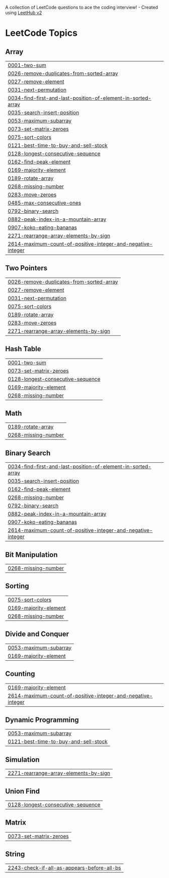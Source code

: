 A collection of LeetCode questions to ace the coding interview! - Created using [LeetHub v2](https://github.com/arunbhardwaj/LeetHub-2.0)
<!---LeetCode Topics Start-->
# LeetCode Topics
## Array
|  |
| ------- |
| [0001-two-sum](https://github.com/Prakharpaawan/DSA-Problems/tree/master/0001-two-sum) |
| [0026-remove-duplicates-from-sorted-array](https://github.com/Prakharpaawan/DSA-Problems/tree/master/0026-remove-duplicates-from-sorted-array) |
| [0027-remove-element](https://github.com/Prakharpaawan/DSA-Problems/tree/master/0027-remove-element) |
| [0031-next-permutation](https://github.com/Prakharpaawan/DSA-Problems/tree/master/0031-next-permutation) |
| [0034-find-first-and-last-position-of-element-in-sorted-array](https://github.com/Prakharpaawan/DSA-Problems/tree/master/0034-find-first-and-last-position-of-element-in-sorted-array) |
| [0035-search-insert-position](https://github.com/Prakharpaawan/DSA-Problems/tree/master/0035-search-insert-position) |
| [0053-maximum-subarray](https://github.com/Prakharpaawan/DSA-Problems/tree/master/0053-maximum-subarray) |
| [0073-set-matrix-zeroes](https://github.com/Prakharpaawan/DSA-Problems/tree/master/0073-set-matrix-zeroes) |
| [0075-sort-colors](https://github.com/Prakharpaawan/DSA-Problems/tree/master/0075-sort-colors) |
| [0121-best-time-to-buy-and-sell-stock](https://github.com/Prakharpaawan/DSA-Problems/tree/master/0121-best-time-to-buy-and-sell-stock) |
| [0128-longest-consecutive-sequence](https://github.com/Prakharpaawan/DSA-Problems/tree/master/0128-longest-consecutive-sequence) |
| [0162-find-peak-element](https://github.com/Prakharpaawan/DSA-Problems/tree/master/0162-find-peak-element) |
| [0169-majority-element](https://github.com/Prakharpaawan/DSA-Problems/tree/master/0169-majority-element) |
| [0189-rotate-array](https://github.com/Prakharpaawan/DSA-Problems/tree/master/0189-rotate-array) |
| [0268-missing-number](https://github.com/Prakharpaawan/DSA-Problems/tree/master/0268-missing-number) |
| [0283-move-zeroes](https://github.com/Prakharpaawan/DSA-Problems/tree/master/0283-move-zeroes) |
| [0485-max-consecutive-ones](https://github.com/Prakharpaawan/DSA-Problems/tree/master/0485-max-consecutive-ones) |
| [0792-binary-search](https://github.com/Prakharpaawan/DSA-Problems/tree/master/0792-binary-search) |
| [0882-peak-index-in-a-mountain-array](https://github.com/Prakharpaawan/DSA-Problems/tree/master/0882-peak-index-in-a-mountain-array) |
| [0907-koko-eating-bananas](https://github.com/Prakharpaawan/DSA-Problems/tree/master/0907-koko-eating-bananas) |
| [2271-rearrange-array-elements-by-sign](https://github.com/Prakharpaawan/DSA-Problems/tree/master/2271-rearrange-array-elements-by-sign) |
| [2614-maximum-count-of-positive-integer-and-negative-integer](https://github.com/Prakharpaawan/DSA-Problems/tree/master/2614-maximum-count-of-positive-integer-and-negative-integer) |
## Two Pointers
|  |
| ------- |
| [0026-remove-duplicates-from-sorted-array](https://github.com/Prakharpaawan/DSA-Problems/tree/master/0026-remove-duplicates-from-sorted-array) |
| [0027-remove-element](https://github.com/Prakharpaawan/DSA-Problems/tree/master/0027-remove-element) |
| [0031-next-permutation](https://github.com/Prakharpaawan/DSA-Problems/tree/master/0031-next-permutation) |
| [0075-sort-colors](https://github.com/Prakharpaawan/DSA-Problems/tree/master/0075-sort-colors) |
| [0189-rotate-array](https://github.com/Prakharpaawan/DSA-Problems/tree/master/0189-rotate-array) |
| [0283-move-zeroes](https://github.com/Prakharpaawan/DSA-Problems/tree/master/0283-move-zeroes) |
| [2271-rearrange-array-elements-by-sign](https://github.com/Prakharpaawan/DSA-Problems/tree/master/2271-rearrange-array-elements-by-sign) |
## Hash Table
|  |
| ------- |
| [0001-two-sum](https://github.com/Prakharpaawan/DSA-Problems/tree/master/0001-two-sum) |
| [0073-set-matrix-zeroes](https://github.com/Prakharpaawan/DSA-Problems/tree/master/0073-set-matrix-zeroes) |
| [0128-longest-consecutive-sequence](https://github.com/Prakharpaawan/DSA-Problems/tree/master/0128-longest-consecutive-sequence) |
| [0169-majority-element](https://github.com/Prakharpaawan/DSA-Problems/tree/master/0169-majority-element) |
| [0268-missing-number](https://github.com/Prakharpaawan/DSA-Problems/tree/master/0268-missing-number) |
## Math
|  |
| ------- |
| [0189-rotate-array](https://github.com/Prakharpaawan/DSA-Problems/tree/master/0189-rotate-array) |
| [0268-missing-number](https://github.com/Prakharpaawan/DSA-Problems/tree/master/0268-missing-number) |
## Binary Search
|  |
| ------- |
| [0034-find-first-and-last-position-of-element-in-sorted-array](https://github.com/Prakharpaawan/DSA-Problems/tree/master/0034-find-first-and-last-position-of-element-in-sorted-array) |
| [0035-search-insert-position](https://github.com/Prakharpaawan/DSA-Problems/tree/master/0035-search-insert-position) |
| [0162-find-peak-element](https://github.com/Prakharpaawan/DSA-Problems/tree/master/0162-find-peak-element) |
| [0268-missing-number](https://github.com/Prakharpaawan/DSA-Problems/tree/master/0268-missing-number) |
| [0792-binary-search](https://github.com/Prakharpaawan/DSA-Problems/tree/master/0792-binary-search) |
| [0882-peak-index-in-a-mountain-array](https://github.com/Prakharpaawan/DSA-Problems/tree/master/0882-peak-index-in-a-mountain-array) |
| [0907-koko-eating-bananas](https://github.com/Prakharpaawan/DSA-Problems/tree/master/0907-koko-eating-bananas) |
| [2614-maximum-count-of-positive-integer-and-negative-integer](https://github.com/Prakharpaawan/DSA-Problems/tree/master/2614-maximum-count-of-positive-integer-and-negative-integer) |
## Bit Manipulation
|  |
| ------- |
| [0268-missing-number](https://github.com/Prakharpaawan/DSA-Problems/tree/master/0268-missing-number) |
## Sorting
|  |
| ------- |
| [0075-sort-colors](https://github.com/Prakharpaawan/DSA-Problems/tree/master/0075-sort-colors) |
| [0169-majority-element](https://github.com/Prakharpaawan/DSA-Problems/tree/master/0169-majority-element) |
| [0268-missing-number](https://github.com/Prakharpaawan/DSA-Problems/tree/master/0268-missing-number) |
## Divide and Conquer
|  |
| ------- |
| [0053-maximum-subarray](https://github.com/Prakharpaawan/DSA-Problems/tree/master/0053-maximum-subarray) |
| [0169-majority-element](https://github.com/Prakharpaawan/DSA-Problems/tree/master/0169-majority-element) |
## Counting
|  |
| ------- |
| [0169-majority-element](https://github.com/Prakharpaawan/DSA-Problems/tree/master/0169-majority-element) |
| [2614-maximum-count-of-positive-integer-and-negative-integer](https://github.com/Prakharpaawan/DSA-Problems/tree/master/2614-maximum-count-of-positive-integer-and-negative-integer) |
## Dynamic Programming
|  |
| ------- |
| [0053-maximum-subarray](https://github.com/Prakharpaawan/DSA-Problems/tree/master/0053-maximum-subarray) |
| [0121-best-time-to-buy-and-sell-stock](https://github.com/Prakharpaawan/DSA-Problems/tree/master/0121-best-time-to-buy-and-sell-stock) |
## Simulation
|  |
| ------- |
| [2271-rearrange-array-elements-by-sign](https://github.com/Prakharpaawan/DSA-Problems/tree/master/2271-rearrange-array-elements-by-sign) |
## Union Find
|  |
| ------- |
| [0128-longest-consecutive-sequence](https://github.com/Prakharpaawan/DSA-Problems/tree/master/0128-longest-consecutive-sequence) |
## Matrix
|  |
| ------- |
| [0073-set-matrix-zeroes](https://github.com/Prakharpaawan/DSA-Problems/tree/master/0073-set-matrix-zeroes) |
## String
|  |
| ------- |
| [2243-check-if-all-as-appears-before-all-bs](https://github.com/Prakharpaawan/DSA-Problems/tree/master/2243-check-if-all-as-appears-before-all-bs) |
<!---LeetCode Topics End-->